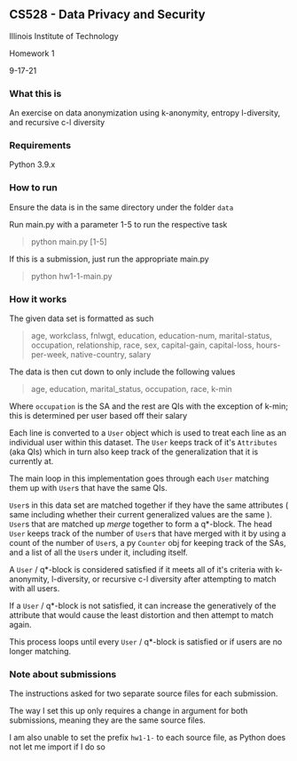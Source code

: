 ## CS528 - Data Privacy and Security

Illinois Institute of Technology

Homework 1

9-17-21

### What this is

An exercise on data anonymization using k-anonymity, entropy l-diversity, and recursive c-l diversity

### Requirements

Python 3.9.x

### How to run

Ensure the data is in the same directory under the folder `data`

Run main.py with a parameter 1-5 to run the respective task

> python main.py [1-5]

If this is a submission, just run the appropriate main.py

> python hw1-1-main.py

### How it works

The given data set is formatted as such

> age, workclass, fnlwgt, education, education-num, marital-status, occupation, relationship, race, sex, capital-gain, capital-loss, hours-per-week, native-country, salary

The data is then cut down to only include the following values

> age, education, marital_status, occupation, race, k-min

Where `occupation` is the SA and the rest are QIs with the exception of k-min; this is determined per user based off their salary

Each line is converted to a `User` object which is used to treat each line as an individual user within this dataset.
The `User` keeps track of it's `Attributes` (aka QIs) which in turn also keep track of the generalization that it is currently at.

The main loop in this implementation goes through each `User` matching them up with `User`s that have the same QIs.

`User`s in this data set are matched together if they have the same attributes ( same including whether their current generalized values are the same ).
`User`s that are matched up *merge* together to form a q*-block. The head `User` keeps track of the number of `User`s that have merged with it by using a count of the number of `User`s, a py `Counter` obj for keeping track of the SAs, and a list of all the `User`s under it, including itself.

A `User` / q*-block is considered satisfied if it meets all of it's criteria with k-anonymity, l-diversity, or recursive c-l diversity after attempting to match with all users.

If a `User` / q*-block is not satisfied, it can increase the generatively of the attribute that would cause the least distortion and then attempt to match again.

This process loops until every `User` / q*-block is satisfied or if users are no longer matching.

### Note about submissions

The instructions asked for two separate source files for each submission.

The way I set this up only requires a change in argument for both submissions, meaning they are the same source files.

I am also unable to set the prefix `hw1-1-` to each source file, as Python does not let me import if I do so